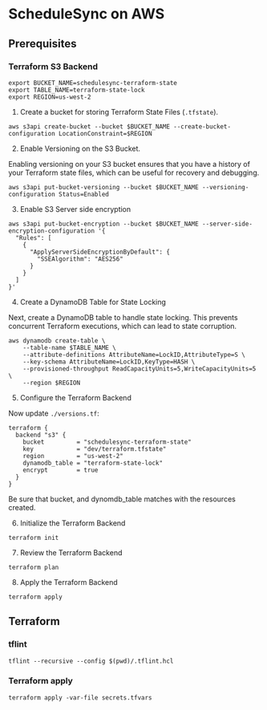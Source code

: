 # ScheduleSync on AWS

## Prerequisites

### Terraform S3 Backend

```shell
export BUCKET_NAME=schedulesync-terraform-state
export TABLE_NAME=terraform-state-lock
export REGION=us-west-2
```

1. Create a bucket for storing Terraform State Files (`.tfstate`).
```shell
aws s3api create-bucket --bucket $BUCKET_NAME --create-bucket-configuration LocationConstraint=$REGION
```

2. Enable Versioning on the S3 Bucket.

Enabling versioning on your S3 bucket ensures that you have a history of your Terraform state files, which can be useful for recovery and debugging.
```shell
aws s3api put-bucket-versioning --bucket $BUCKET_NAME --versioning-configuration Status=Enabled
```

3. Enable S3 Server side encryption

```shell
aws s3api put-bucket-encryption --bucket $BUCKET_NAME --server-side-encryption-configuration '{
  "Rules": [
    {
      "ApplyServerSideEncryptionByDefault": {
        "SSEAlgorithm": "AES256"
      }
    }
  ]
}'
```

4. Create a DynamoDB Table for State Locking

Next, create a DynamoDB table to handle state locking. This prevents concurrent Terraform executions, which can lead to state corruption.

```shell
aws dynamodb create-table \
    --table-name $TABLE_NAME \
    --attribute-definitions AttributeName=LockID,AttributeType=S \
    --key-schema AttributeName=LockID,KeyType=HASH \
    --provisioned-throughput ReadCapacityUnits=5,WriteCapacityUnits=5 \
    --region $REGION
```

5. Configure the Terraform Backend

Now update `./versions.tf`:
```hcl
terraform {
  backend "s3" {
    bucket         = "schedulesync-terraform-state"
    key            = "dev/terraform.tfstate"
    region         = "us-west-2"
    dynamodb_table = "terraform-state-lock"
    encrypt        = true
  }
}
```

Be sure that bucket, and dynomdb_table matches with the resources created.

6. Initialize the Terraform Backend

```shell
terraform init
```

7. Review the Terraform Backend

```shell
terraform plan
```

8. Apply the Terraform Backend

```shell
terraform apply
```

## Terraform

### tflint

```shell
tflint --recursive --config $(pwd)/.tflint.hcl 
```

### Terraform apply

```shell
terraform apply -var-file secrets.tfvars
```